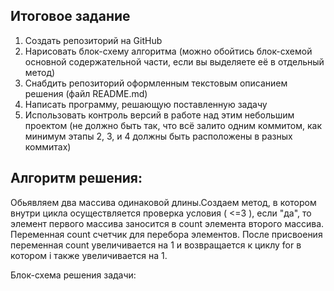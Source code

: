 ## **Итоговое задание**
1. Создать репозиторий на GitHub
2. Нарисовать блок-схему алгоритма (можно обойтись блок-схемой основной содержательной части, если вы выделяете её в отдельный метод)
3. Снабдить репозиторий оформленным текстовым описанием решения (файл README.md)
4. Написать программу, решающую поставленную задачу
5. Использовать контроль версий в работе над этим небольшим проектом (не должно быть так, что всё залито одним коммитом, как минимум этапы 2, 3, и 4 должны быть расположены в разных коммитах)

## **Алгоритм решения:**
Обьявляем два массива одинаковой длины.Создаем метод, в котором внутри цикла осуществляется проверка условия ( <=3 ), если "да", то элемент первого массива заносится в count элемента второго массива. Переменная count счетчик для перебора элементов. После присвоения переменная count увеличивается на 1 и возвращается к циклу for в котором i также увеличивается на 1.

Блок-схема решения задачи:
